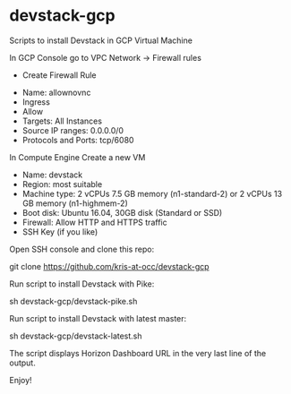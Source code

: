 # devstack-gcp
Scripts to install Devstack in GCP Virtual Machine

In GCP Console go to VPC Network -> Firewall rules
+ Create Firewall Rule
- Name: allownovnc
- Ingress
- Allow
- Targets: All Instances
- Source IP ranges: 0.0.0.0/0
- Protocols and Ports: tcp/6080

In Compute Engine Create a new VM
- Name: devstack
- Region: most suitable
- Machine type: 2 vCPUs 7.5 GB memory (n1-standard-2) or 2 vCPUs 13 GB memory (n1-highmem-2)
- Boot disk: Ubuntu 16.04, 30GB disk (Standard or SSD)
- Firewall: Allow HTTP and HTTPS traffic
- SSH Key (if you like)

Open SSH console and clone this repo:

git clone https://github.com/kris-at-occ/devstack-gcp

Run script to install Devstack with Pike:

sh devstack-gcp/devstack-pike.sh

Run script to install Devstack with latest master:

sh devstack-gcp/devstack-latest.sh

The script displays Horizon Dashboard URL in the very last line of the output.

Enjoy!
